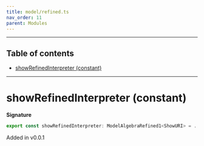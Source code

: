 ```yaml
---
title: model/refined.ts
nav_order: 11
parent: Modules
---
```


---

<h2 class="text-delta">Table of contents</h2>

- [showRefinedInterpreter (constant)](#showrefinedinterpreter-constant)

---

# showRefinedInterpreter (constant)

**Signature**

```ts
export const showRefinedInterpreter: ModelAlgebraRefined1<ShowURI> = ...
```

Added in v0.0.1
